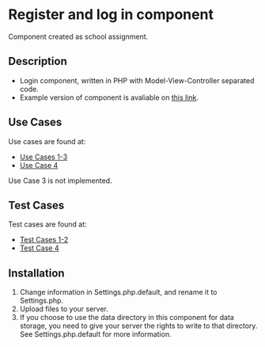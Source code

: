 # Register and log in component
Component created as school assignment.

## Description
* Login component, written in PHP with Model-View-Controller separated code.
* Example version of component is avaliable on [this link](http://skola.lisawestlund.se/1dv608-Assignment-4/index.php).

## Use Cases
Use cases are found at:
* [Use Cases 1-3](https://github.com/dntoll/1DV608/blob/master/Assignments/Assignment_2/Assignment2_Use_Cases.md)
* [Use Case 4](https://github.com/dntoll/1DV608/blob/master/Assignments/Assignment_4/UC4.md)

Use Case 3 is not implemented.

## Test Cases
Test cases are found at:
* [Test Cases 1-2](https://github.com/dntoll/1DV608/blob/master/Assignments/Assignment_2/Assignment2_Test_Cases_Mandatory.md)
* [Test Case 4](https://github.com/dntoll/1DV608/blob/master/Assignments/Assignment_4/TestCases.md)

## Installation
1. Change information in Settings.php.default, and rename it to Settings.php.
2. Upload files to your server.
3. If you choose to use the data directory in this component for data storage, you need to give your server the rights to write to that directory. See Settings.php.default for more information.